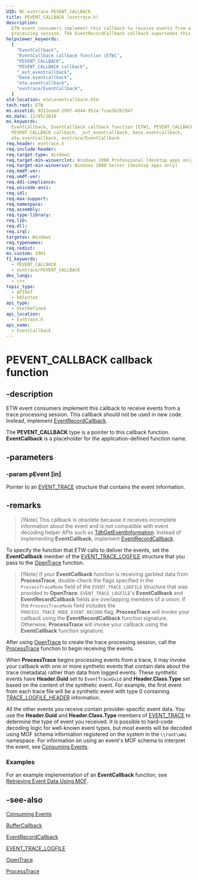 ```yaml
---
UID: NC:evntrace.PEVENT_CALLBACK
title: PEVENT_CALLBACK (evntrace.h)
description:
  ETW event consumers implement this callback to receive events from a trace
  processing session. The EventRecordCallback callback supersedes this callback.
helpviewer_keywords:
  [
    "EventCallback",
    "EventCallback callback function [ETW]",
    "PEVENT_CALLBACK",
    "PEVENT_CALLBACK callback",
    "_evt_eventcallback",
    "base.eventcallback",
    "etw.eventcallback",
    "evntrace/EventCallback",
  ]
old-location: etw\eventcallback.htm
tech.root: ETW
ms.assetid: 9312eaed-2997-4d44-952a-fcae3b262947
ms.date: 12/05/2018
ms.keywords:
  EventCallback, EventCallback callback function [ETW], PEVENT_CALLBACK,
  PEVENT_CALLBACK callback, _evt_eventcallback, base.eventcallback,
  etw.eventcallback, evntrace/EventCallback
req.header: evntrace.h
req.include-header:
req.target-type: Windows
req.target-min-winverclnt: Windows 2000 Professional [desktop apps only]
req.target-min-winversvr: Windows 2000 Server [desktop apps only]
req.kmdf-ver:
req.umdf-ver:
req.ddi-compliance:
req.unicode-ansi:
req.idl:
req.max-support:
req.namespace:
req.assembly:
req.type-library:
req.lib:
req.dll:
req.irql:
targetos: Windows
req.typenames:
req.redist:
ms.custom: 19H1
f1_keywords:
  - PEVENT_CALLBACK
  - evntrace/PEVENT_CALLBACK
dev_langs:
  - c++
topic_type:
  - APIRef
  - kbSyntax
api_type:
  - UserDefined
api_location:
  - Evntrace.h
api_name:
  - EventCallback
---
```


# PEVENT_CALLBACK callback function

## -description

ETW event consumers implement this callback to receive events from a trace
processing session. This callback should not be used in new code. Instead,
implement
[EventRecordCallback](/windows/win32/api/evntrace/nc-evntrace-pevent_record_callback).

The **PEVENT_CALLBACK** type is a pointer to this callback function.
**EventCallback** is a placeholder for the application-defined function name.

## -parameters

### -param pEvent [in]

Pointer to an [EVENT_TRACE](/windows/win32/api/evntrace/ns-evntrace-event_trace)
structure that contains the event information.

## -remarks

> [!Note] This callback is obsolete because it receives incomplete information
> about the event and is not compatible with event decoding helper APIs such as
> [TdhGetEventInformation](/windows/win32/api/tdh/nf-tdh-tdhgeteventinformation).
> Instead of implementing **EventCallback**, implement
> [EventRecordCallback](/windows/win32/api/evntrace/nc-evntrace-pevent_record_callback).

To specify the function that ETW calls to deliver the events, set the
**EventCallback** member of the
[EVENT_TRACE_LOGFILE](/windows/win32/api/evntrace/ns-evntrace-event_trace_logfilea)
structure that you pass to the
[OpenTrace](/windows/win32/api/evntrace/nf-evntrace-opentracea) function.

> [!Note] If your **EventCallback** function is receiving garbled data from
> **ProcessTrace**, double-check the flags specified in the `ProcessTraceMode`
> field of the `EVENT_TRACE_LOGFILE` structure that was provided to
> **OpenTrace**. `EVENT_TRACE_LOGFILE`'s **EventCallback** and
> **EventRecordCallback** fields are overlapping members of a union. If the
> `ProcessTraceMode` field includes the `PROCESS_TRACE_MODE_EVENT_RECORD` flag,
> **ProcessTrace** will invoke your callback using the **EventRecordCallback**
> function signature. Otherwise, **ProcessTrace** will invoke your callback
> using the **EventCallback** function signature.

After using [OpenTrace](/windows/win32/api/evntrace/nf-evntrace-opentracea) to
create the trace processing session, call the
[ProcessTrace](/windows/win32/api/evntrace/nf-evntrace-processtrace) function to
begin receiving the events.

When **ProcessTrace** begins processing events from a trace, it may invoke your
callback with one or more synthetic events that contain data about the trace
(metadata) rather than data from logged events. These synthetic events have
**Header.Guid** set to `EventTraceGuid` and **Header.Class.Type** set based on
the content of the synthetic event. For example, the first event from each trace
file will be a synthetic event with type 0 containing
[TRACE_LOGFILE_HEADER](/windows/win32/api/evntrace/ns-evntrace-trace_logfile_header)
information.

All the other events you receive contain provider-specific event data. You use
the **Header.Guid** and **Header.Class.Type** members of
[EVENT_TRACE](/windows/win32/api/evntrace/ns-evntrace-event_trace) to determine
the type of event you received. It is possible to hard-code decoding logic for
well-known event types, but most events will be decoded using MOF schema
information registered on the system in the `\\root\wmi` namespace. For
information on using an event's MOF schema to interpret the event, see
[Consuming Events](/windows/win32/etw/consuming-events).

### Examples

For an example implementation of an **EventCallback** function, see
[Retrieving Event Data Using MOF](/windows/win32/etw/retrieving-event-data-using-mof).

## -see-also

[Consuming Events](/windows/win32/etw/consuming-events)

[BufferCallback](/windows/win32/api/evntrace/nc-evntrace-pevent_trace_buffer_callbacka)

[EventRecordCallback](/windows/win32/api/evntrace/nc-evntrace-pevent_record_callback)

[EVENT_TRACE_LOGFILE](/windows/win32/api/evntrace/ns-evntrace-event_trace_logfilea)

[OpenTrace](/windows/win32/api/evntrace/nf-evntrace-opentracea)

[ProcessTrace](/windows/win32/api/evntrace/nf-evntrace-processtrace)
